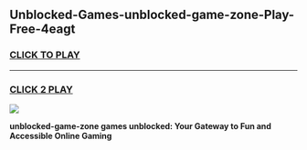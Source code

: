 
## Unblocked-Games-unblocked-game-zone-Play-Free-4eagt
<h3>
<a href="https://premium76.site?title=unblocked-game-zone&ref=10A">CLICK TO PLAY</a></h3>
<hr>

<h3>
<a href="https://premium76.site?title=unblocked-game-zone&ref=10A">CLICK 2 PLAY</a>
  
</h3>

<a href="https://premium76.site?title=unblocked-game-zone&ref=10A"><img src="https://clearcache.store/games.png"></a>


**unblocked-game-zone games unblocked: Your Gateway to Fun and Accessible Online Gaming**
